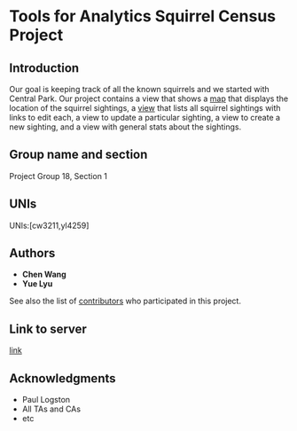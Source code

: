 # Tools for Analytics Squirrel Census Project

## Introduction

Our goal is keeping track of  all the known squirrels and we started with Central Park.
Our project contains a view that shows a [map](https://yl4259.appspot.com/map) that displays the location of the squirrel sightings, a [view](https://yl4259.appspot.com/sightings) that lists all squirrel sightings with links to edit each, a view to update a particular sighting, a view to create a new sighting, and a view with general stats about the sightings.

## Group name and section

Project Group 18, Section 1

## UNIs

UNIs:[cw3211,yl4259]

## Authors

* **Chen Wang** 
* **Yue Lyu** 

See also the list of [contributors](https://github.com/Yue-Lyu/tools/graphs/contributors) who participated in this project.

## Link to server

[link](https://yl4259.appspot.com/sightings)

## Acknowledgments

* Paul Logston
* All TAs and CAs
* etc
